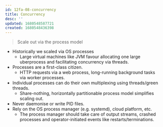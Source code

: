 ```yaml
---
id: 12fa-08-concurrency
title: Concurrency
desc: ''
updated: 1680548587721
created: 1680548436398
---
```

> Scale out via the process model

- Historically we scaled via OS processes
    - Large virtual machines like JVM favour allocating one large uberprocess and facilitating concurrency via threads.
- Processes are a first-class citizen.
    - HTTP requests via a web process, long-running background tasks via worker processes.
- Individual processes can do their own multiplexing using threads/green threads.
    - Share-nothing, horizontally partitionable process model simplifies scaling out.
- Never daemonise or write PID files.
- Rely on the OS process manager (e.g. systemd), cloud platform, etc.
    - The process manager should take care of output streams, crashed processes and operator-initiated events like restarts/terminations.
